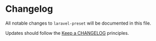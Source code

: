 # Changelog

All notable changes to `laravel-preset` will be documented in this file.

Updates should follow the [Keep a CHANGELOG](http://keepachangelog.com/) principles.
